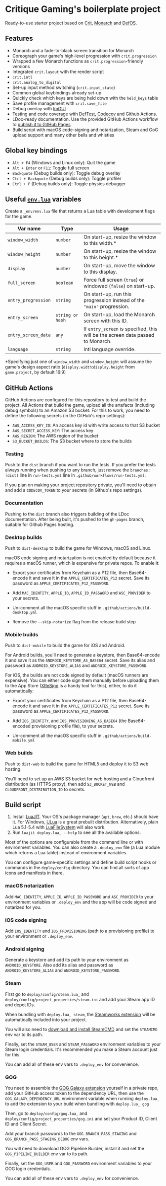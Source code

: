 # Critique Gaming's boilerplate project

Ready-to-use starter project based on [Crit], [Monarch] and [DefOS].

[Crit]: https://github.com/critique-gaming/crit
[Monarch]: https://github.com/britzl/monarch
[DefOS]: https://github.com/subsoap/defos

## Features

* Monarch and a fade-to-black screen transition for Monarch
* Coreograph your game's high-level progression with `crit.progression`
* Wrapped a few Monarch functions as `crit.progression`-friendly versions
* Integrated `crit.layout` with the render script
* `crit.intl`
* `crit.analog_to_digital`
* Set-up input method switching (`crit.input_state`)
* Common global keybindings already set-up
* Quickly check which keys are being held down with the `held_keys` table
* Save profile management with `crit.save_file`
* Debug overlay with [ImGUI]
* Testing and code coverage with [DefTest], [Codecov] and Github Actions.
* LDoc-ready documentation. Use the provided GitHub Actions workflow to 
[publish it to GitHub Pages](https://critique-gaming.github.io/crit-boilerplate)
* Build script with macOS code-signing and notarization, Steam and GoG upload support and many
other bells and whistles

[DefTest]: https://github.com/britzl/deftest
[Codecov]: https://codecov.io
[ImGUI]: https://github.com/britzl/extension-imgui

## Global key bindings

* `Alt + F4` (Windows and Linux only): Quit the game
* `Alt + Enter` or `F11`: Toggle full screen
* `Backquote` (Debug builds only): Toggle debug overlay
* `Ctrl + Backquote` (Debug builds only): Toggle profiler
* `Ctrl + P` (Debug builds only): Toggle physics debugger

## Useful [`env.lua`](https://critique-gaming.github.io/crit/modules/crit.env.html) variables

Create a `_env/env.lua` file that returns a Lua table with development flags for the game.

|Var name|Type|Usage|
|-|-|-|
|`window_width`|`number`|On start-up, resize the window to this width.&ast;|
|`window_height`|`number`|On start-up, resize the window to this height.&ast;|
|`display`|`number`|On start-up, move the window to this display.|
|`full_screen`|`boolean`|Force full screen (`true`) or windowed (`false`) on start-up.|
|`entry_progression`|`string`|On start-up, run this progression instead of the `"main"` progression.|
|`entry_screen`|`string or hash`|On start-up, load the Monarch screen with this ID.|
|`entry_screen_data`|`any`|If `entry_screen` is specified, this will be the screen data passed to Monarch.|
|`language`|`string`|Intl language override.|

&ast;Specifying just one of `window_width` and `window_height` will assume the game's design aspect ratio (`display.width`:`display.height` from `game.project`, by default 16:9)

## GitHub Actions

GitHub Actions are configured for this repository to test and build the project.
All Actions that build the game, upload all the artefacts (including debug 
symbols) to an Amazon S3 bucket. For this to work, you need to define the 
following secrets (in the GitHub's repo settings):

* `AWS_ACCESS_KEY_ID`: An access key id with write access to that S3 bucket
* `AWS_SECRET_ACCESS_KEY`: The access key
* `AWS_REGION`: The AWS region of the bucket
* `S3_BUCKET_BUILDS`: The S3 bucket where to store the builds

### Testing

Push to the `dist` branch if you want to run the tests.  If you prefer the tests 
always running when pushing to any branch, just remove the 
`branches: [dist]` line in `run-tests.yml` line in `.github/workflows/run-tests.yml`.

If you plan on making your project repository private, you'll need to obtain and 
add a `CODECOV_TOKEN` to your secrets (in Github's repo settings).

### Documentation

Pushing to the `dist` branch also triggers building of the LDoc documentation.
After being built, it's pushed to the `gh-pages` branch, suitable for Github Pages
hosting.

### Desktop builds

Push to `dist-desktop` to build the game for Windows, macOS and Linux.

macOS code signing and notarization is not enabled by default because it requires
a macOS runner, which is expensive for private repos. To enable it:

* Export your certificates from Keychain as a P12 file, then Base64-encode it
and save it in the `APPLE_CERTIFICATES_P12` secret. Save its password as
`APPLE_CERTIFICATES_P12_PASSWORD`.

* Add `MAC_IDENTITY`, `APPLE_ID`, `APPLE_ID_PASSWORD` and `ASC_PROVIDER` to your 
secrets.

* Un-comment all the macOS specific stuff in `.github/actions/build-desktop.yml`

* Remove the `--skip-notarize` flag from the release build step

### Mobile builds

Push to `dist-mobile` to build the game for iOS and Android.

For Android builds, you'll need to generate a keystore, then Base64-encode it
and save it as the `ANDROID_KEYSTORE_AS_BASE64` secret. Save its alias and password
as `ANDROID_KEYSTORE_ALIAS` and `ANDROID_KEYSTORE_PASSWORD`.

For iOS, the builds are not code signed by default (macOS runners are expensive).
You can either code sign them manually before uploading them to the App Store
([XReSign](https://github.com/xndrs/XReSign) is a handy tool for this), either,
to do it automatically:

* Export your certificates from Keychain as a P12 file, then Base64-encode it
and save it in the `APPLE_CERTIFICATES_P12` secret. Save its password as
`APPLE_CERTIFICATES_P12_PASSWORD`.

* Add `IOS_IDENTITY`, and `IOS_PROVISIONING_AS_BASE64` (the Base64-encoded 
provisioning profile file), to your secrets.

* Un-comment all the macOS specific stuff in `.github/actions/build-mobile.yml`

### Web builds

Push to `dist-web` to build the game for HTML5 and deploy it to S3 web hosting.

You'll need to set up an AWS S3 bucket for web hosting and a Cloudfront distribution
(as HTTPS proxy), then add `S3_BUCKET_WEB` and `CLOUDFRONT_DISTRIBUTION_ID` to
secrets.

## Build script

1. Install [LuaJIT](https://luajit.org). Your OS's package manager 
(`apt`, `brew`, etc.) should have it. For Windows, [ULua](https://ulua.io) is 
a great prebuilt distribution. Alternatively, plain Lua 5.1-5.4 with 
[LuaFileSystem](https://keplerproject.github.io/luafilesystem/) will also work.
2. Run `luajit deploy.lua_ --help` to see all the available options.

Most of the options are configurable from the command line or with environment
variables. You can also create a `.deploy_env` file (a Lua module which returns 
a Lua table) instead of environment variables.

You can configure game-specific settings and define build script hooks or commands
in the `deploy/config` directory. You can find all sorts of app icons and 
manifests in there.

### macOS notarization

Add `MAC_IDENTITY`, `APPLE_ID`, `APPLE_ID_PASSWORD` and `ASC_PROVIDER` to your 
environment variables or `.deploy_env` and the app will be 
code signed and notarized for you.

### iOS code signing

Add `IOS_IDENTITY` and `IOS_PROVISIONING` (path to a provisioning profile) to
your environment or `.deploy_env`.

### Android signing

Generate a keystore and add its path to your environment as `ANDROID_KEYSTORE`.
Also add its alias and password as `ANDROID_KEYSTORE_ALIAS` and `ANDROID_KEYSTORE_PASSWORD`.

### Steam

First go to `deploy/config/steam.lua_` and `deploy/config/project_properties/steam.ini` 
and add your Steam app ID and depot IDs.

When bundling with `deploy.lua_ steam`, the [Steamworks extension](https://github.com/britzl/steamworks-defold) 
will be automatically included into your project.

You will also need to 
[download and install SteamCMD](https://developer.valvesoftware.com/wiki/SteamCMD#Downloading_SteamCMD) 
and set the `STEAMCMD` env var to its path.

Finally, set the `STEAM_USER` and `STEAM_PASSWORD` environment variables to your
Steam login credentials. It's recommended you make a Steam account just for this.

You can add all of these env vars to `.deploy_env` for convenience.

### GOG

You need to assemble the [GOG Galaxy extension](https://github.com/dapetcu21/defold-gog-galaxy)
yourself in a private repo, add your GitHub access token to the dependency URL,
then use the `GOG_GALAXY_DEPENDENCY_URL` environment variable when running 
`deploy.lua_` to add the extension to your build when bundling with `deploy.lua_ gog`

Then, go to `deploy/config/gog.lua_` and `deploy/config/project_properties/gog.ini` 
and set your Product ID, Client ID and Client Secret.

Add your branch passwords to the
`GOG_BRANCH_PASS_STAGING` and `GOG_BRANCH_PASS_STAGING_DEBUG` env vars.

You will need to download GOG Pipeline Builder, install it and set the
`GOG_PIPELINE_BUILDER` env var to its path.

Finally, set the `GOG_USER` and `GOG_PASSWORD` environment variables to your
GOG login credentials.

You can add all of these env vars to `.deploy_env` for convenience.
